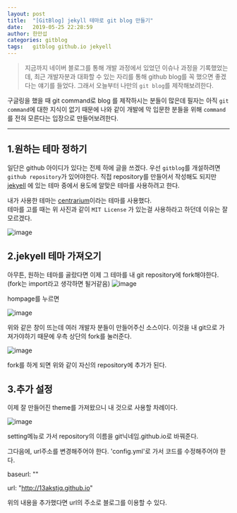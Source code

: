 ```yaml
---
layout: post
title:  "[GitBlog] jekyll 테마로 git blog 만들기"
date:   2019-05-25 22:28:59
author: 한만섭
categories: gitblog
tags:	gitblog github.io jekyell
---
```



> 지금까지 네이버 블로그를 통해 개발 과정에서 있었던 이슈나 과정을 기록했었는데, 최근 개발자분과 대화할 수 있는 자리를 통해 github blog를 꼭 했으면 좋겠다는 얘기를 들었다. 그래서 오늘부터 나만의 `git blog`를 제작해보려한다.

구글링을 했을 때 git command로 blog 를 제작하시는 분들이 많은데 필자는 아직 `git command`에 대한 지식이 없기 때문에 
나와 같이 개발에 막 입문한 분들을 위해 `command`를 전혀 모른다는 입장으로 만들어보려한다. 
* * *
## 1.원하는 테마 정하기  

일단은 github 아이디가 있다는 전제 하에 글을 쓰겠다. 우선 `gitblog`를 개설하려면 `github repository`가 있어야한다.
직접 repository를 만들어서 작성해도 되지만 [jekyell](http://jekyllthemes.org/) 에 있는 테마 중에서 용도에 알맞은 테마를 사용하려고 한다. 

내가 사용한 테마는 [centrarium](http://jekyllthemes.org/themes/centrarium/)이라는 테마를 사용했다.  
테마를 고를 때는 위 사진과 같이 `MIT License` 가 있는걸 사용하라고 하던데 이유는 잘 모르겠다.

![image](https://user-images.githubusercontent.com/46010705/58370345-50199880-7f40-11e9-91ec-6c798a58d2b5.png)


## 2.jekyell 테마 가져오기
아무튼, 원하는 테마를 골랐다면 이제 그 테마를 내 git repository에 fork해야한다.(fork는 import라고 생각하면 될거같음)
![image](https://user-images.githubusercontent.com/46010705/58370374-bc949780-7f40-11e9-9b30-6fcd9fa731a2.png)

hompage를 누르면 

![image](https://user-images.githubusercontent.com/46010705/58370379-d03ffe00-7f40-11e9-9621-bd2a2c296fac.png)

위와 같은 창이 뜨는데 여러 개발자 분들이 만들어주신 소스이다. 이것을 내 git으로 가져가야하기 때문에 우측 상단의 fork를 눌러준다. 

![image](https://user-images.githubusercontent.com/46010705/58370402-15fcc680-7f41-11e9-8455-61a03ff28fba.png)

fork를 하게 되면 위와 같이 자신의 repository에 추가가 된다. 

<script async src="https://pagead2.googlesyndication.com/pagead/js/adsbygoogle.js"></script>
<!-- displayAd -->
<ins class="adsbygoogle"
     style="display:block"
     data-ad-client="ca-pub-4877378276818686"
     data-ad-slot="2489269721"
     data-ad-format="auto"
     data-full-width-responsive="true"></ins>
<script>
     (adsbygoogle = window.adsbygoogle || []).push({});
</script>

## 3.추가 설정 
이제 잘 만들어진 theme를 가져왔으니 내 것으로 사용할 차례이다. 

![image](https://user-images.githubusercontent.com/46010705/58370427-6aa04180-7f41-11e9-85c1-a5a7cd407c10.png)

setting메뉴로 가서 repository의 이름을 git닉네임.github.io로 바꿔준다. 

그다음에, url주소를 변경해주어야 한다. 
'config.yml'로 가서 코드를 수정해주어야 한다. 

baseurl: "" 

url: "http://13akstjq.github.io"


위의 내용을 추가했다면 
url의 주소로 블로그를 이용할 수 있다. 





